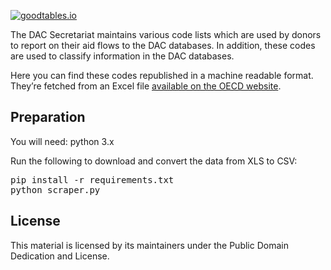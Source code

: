 [![goodtables.io](https://goodtables.io/badge/github/datasets/dac-crs-codes.svg)](https://goodtables.io/github/datasets/dac-crs-codes)

The DAC Secretariat maintains various code lists which are used by donors to report on their aid flows to the DAC databases. In addition, these codes are used to classify information in the DAC databases.

Here you can find these codes republished in a machine readable format. They’re fetched from an Excel file [available on the OECD website](http://www.oecd.org/dac/stats/dacandcrscodelists.htm).

Preparation
-----------

You will need: python 3.x

Run the following to download and convert the data from XLS to CSV:

<pre>
pip install -r requirements.txt
python scraper.py
</pre>

License
-------

This material is licensed by its maintainers under the Public Domain Dedication and License.
